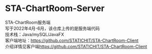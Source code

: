 # STA-ChartRoom-Server
STA-ChartRoom服务端</br>
写于2022年4月-6月，该仓库上传的是服务端代码</br>
技术栈：Java/mySQL/JavaFX</br>
客户端地址：<a>https://github.com/STATICHIT/STA-ChartRoom-Client</a></br>
介绍详情见客户端<a>https://github.com/STATICHIT/STA-ChartRoom-Client</a></br>
